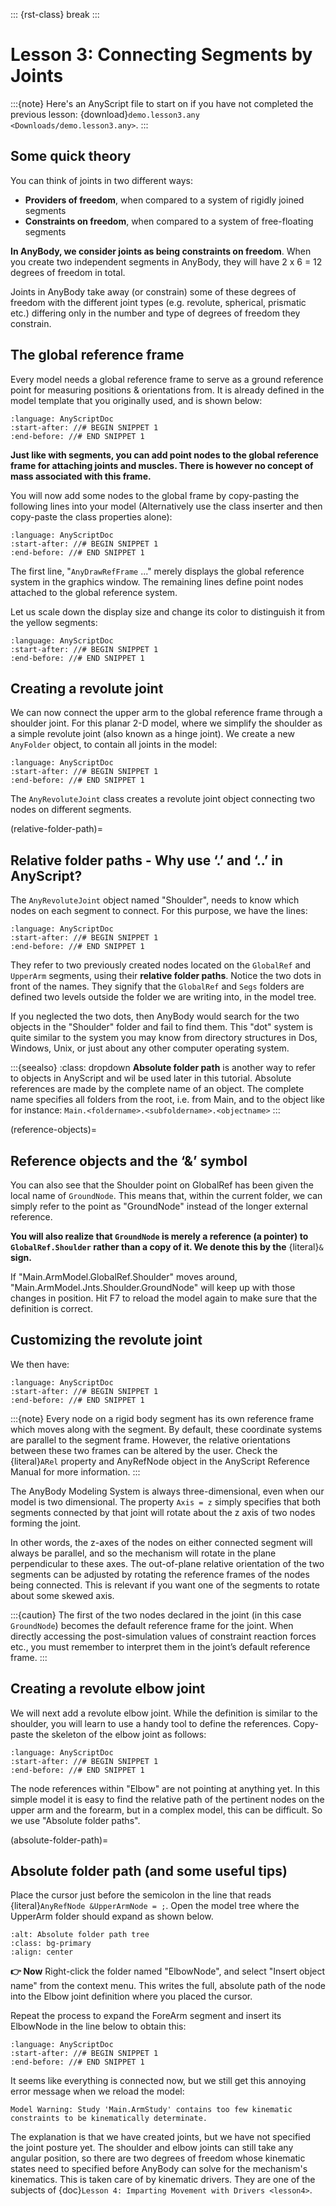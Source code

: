 ::: {rst-class} break
:::

# Lesson 3: Connecting Segments by Joints

:::{note}
Here's an AnyScript file to start on if you have not completed the
previous lesson: {download}`demo.lesson3.any <Downloads/demo.lesson3.any>`.
:::

## Some quick theory

You can think of joints in two different ways:

- **Providers of freedom**, when compared to a system of rigidly joined segments
- **Constraints on freedom**, when compared to a system of free-floating segments

**In AnyBody, we consider joints as being constraints on freedom**. When you create
two independent segments in AnyBody, they will have 2 x 6 = 12 degrees of freedom
in total.


Joints in AnyBody take away (or constrain) some of these degrees of freedom with the different joint types (e.g. revolute, spherical, prismatic etc.)
differing only in the number and type of degrees of freedom they constrain.

## The global reference frame

Every model needs a global reference frame to serve as a ground reference point for measuring positions & orientations from.
It is already defined in the model template that you originally used, and is shown below:

```{literalinclude} Snippets/lesson3/snip.NewModel.main-1.any
:language: AnyScriptDoc
:start-after: //# BEGIN SNIPPET 1
:end-before: //# END SNIPPET 1
```

**Just like with segments, you can add point nodes to the global reference frame for attaching joints and muscles. There is however no
concept of mass associated with this frame.**

You will now add some nodes to the global frame by copy-pasting the following lines into your model (Alternatively use the class inserter
and then copy-paste the class properties alone):

```{literalinclude} Snippets/lesson3/snip.NewModel.main-2.any
:language: AnyScriptDoc
:start-after: //# BEGIN SNIPPET 1
:end-before: //# END SNIPPET 1
```

The first line, "`AnyDrawRefFrame` ..." merely displays the global
reference system in the graphics window. The remaining lines define point nodes attached to the global reference
system.

Let us scale down the display
size and change its color to distinguish it from the yellow segments:

```{literalinclude} Snippets/lesson3/snip.NewModel.main-3.any
:language: AnyScriptDoc
:start-after: //# BEGIN SNIPPET 1
:end-before: //# END SNIPPET 1
```

## Creating a revolute joint

We can now connect the upper arm to the global reference frame through a shoulder joint.
For this planar 2-D model, where we simplify the shoulder as a simple revolute joint (also known as a hinge joint).
We create a new `AnyFolder` object, to contain all joints in the model:

```{literalinclude} Snippets/lesson3/snip.NewModel.main-4.any
:language: AnyScriptDoc
:start-after: //# BEGIN SNIPPET 1
:end-before: //# END SNIPPET 1
```

The `AnyRevoluteJoint` class creates a revolute joint object connecting two nodes on different segments.

(relative-folder-path)=

## Relative folder paths - Why use ‘.’ and ‘..’ in AnyScript?

The `AnyRevoluteJoint` object named "Shoulder", needs to know which nodes on each segment to connect. For this
purpose, we have the lines:

```{literalinclude} Snippets/lesson3/snip.NewModel.main-5.any
:language: AnyScriptDoc
:start-after: //# BEGIN SNIPPET 1
:end-before: //# END SNIPPET 1
```

They refer to two previously created nodes located on the `GlobalRef` and `UpperArm` segments, using their 
**relative folder paths**. Notice the two dots in front of the names. They signify that
the `GlobalRef` and `Segs` folders are defined two levels outside the folder
we are writing into, in the model tree.

If you neglected the two dots, then AnyBody would search for the two objects in the "Shoulder" folder and fail
to find them. This "dot" system is quite similar to the system you may
know from directory structures in Dos, Windows, Unix, or just about any
other computer operating system.

:::{seealso}
:class: dropdown
**Absolute folder path** is another way to refer to objects in AnyScript and wil be used later in this tutorial. Absolute references are made by the complete name of an object. The complete name specifies all folders from the root, 
i.e. from Main, and to the object like for instance:
`Main.<foldername>.<subfoldername>.<objectname>`
:::

(reference-objects)=

## Reference objects and the ‘&’ symbol

You can also see that the Shoulder point on GlobalRef has been given the local name of `GroundNode`.
This means that, within the current folder, we can simply refer to
the point as "GroundNode" instead of the longer external reference.

**You will also realize that `GroundNode` is merely a reference (a pointer) to `GlobalRef.Shoulder`
rather than a copy of it. We denote this by the** {literal}`&` **sign.**

If "Main.ArmModel.GlobalRef.Shoulder" moves around, "Main.ArmModel.Jnts.Shoulder.GroundNode" will keep up with those changes in position. Hit F7 to reload the model again to make
sure that the definition is correct.

## Customizing the revolute joint

We then have:

```{literalinclude} Snippets/lesson3/snip.NewModel.main-6.any
:language: AnyScriptDoc
:start-after: //# BEGIN SNIPPET 1
:end-before: //# END SNIPPET 1
```

:::{note}
Every node on a rigid body segment has its own reference frame which moves along with the segment.
By default, these coordinate systems are parallel to the segment frame. However, the relative orientations
between these two frames can be altered by the user. Check the {literal}`ARel` property and AnyRefNode
object in the AnyScript Reference Manual for more information.
:::

The AnyBody Modeling System is always three-dimensional, even when our model is
two dimensional. The property `Axis = z` simply specifies that both
segments connected by that joint will rotate about the z axis of two nodes forming the joint.

In other words, the z-axes of the nodes on either connected segment will
always be parallel, and so the mechanism will rotate in the plane
perpendicular to these axes. The out-of-plane relative orientation of
the two segments can be adjusted by rotating the reference frames of the
nodes being connected. This is relevant if you want one of the segments
to rotate about some skewed axis.

:::{caution}
The first of the two
nodes declared in the joint (in this case `GroundNode`) becomes the
default reference frame for the joint. When directly accessing the
post-simulation values of constraint reaction forces etc., you must
remember to interpret them in the joint’s default reference frame.
:::

## Creating a revolute elbow joint

We will next add a revolute elbow joint. While the definition is similar to the shoulder,
you will learn to use a handy tool to define the references. Copy-paste the skeleton of the elbow
joint as follows:

```{literalinclude} Snippets/lesson3/snip.NewModel.main-7.any
:language: AnyScriptDoc
:start-after: //# BEGIN SNIPPET 1
:end-before: //# END SNIPPET 1
```

The node references within "Elbow" are not pointing at
anything yet. In this simple model it is easy to find the relative path
of the pertinent nodes on the upper arm and the forearm, but in a
complex model, this can be difficult. So we use "Absolute folder paths".

(absolute-folder-path)=

## Absolute folder path (and some useful tips)

Place the cursor just before the semicolon in the line that reads {literal}`AnyRefNode &UpperArmNode = ;`.
Open the model tree where the UpperArm folder should expand as shown below.

```{image} _static/lesson3/image1.png
:alt: Absolute folder path tree
:class: bg-primary
:align: center
```

**👉 Now** Right-click the folder named "ElbowNode", and select "Insert object
name" from the context menu. This writes the full, absolute path of the node
into the Elbow joint definition where you placed the cursor.

Repeat the process to expand the ForeArm segment and insert its ElbowNode in the
line below to obtain this:

```{literalinclude} Snippets/lesson3/snip.NewModel.main-8.any
:language: AnyScriptDoc
:start-after: //# BEGIN SNIPPET 1
:end-before: //# END SNIPPET 1
```

It seems like everything is connected now, but we still get this
annoying error message when we reload the model:

```none
Model Warning: Study 'Main.ArmStudy' contains too few kinematic
constraints to be kinematically determinate.
```

The explanation is that we have created joints, but we have not
specified the joint posture yet. The shoulder and elbow joints can still take any
angular position, so there are two degrees of freedom whose kinematic
states need to specified before AnyBody can solve for the mechanism's
kinematics. This is taken care of by kinematic drivers.
They are one of the subjects of {doc}`Lesson 4: Imparting Movement with Drivers <lesson4>`.
